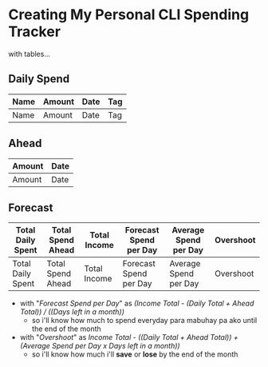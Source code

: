 # Creating My Personal **CLI** Spending Tracker
with tables...

## Daily Spend
|Name|Amount|Date|Tag|
|---|---|---|---|
|Name|Amount|Date|Tag|

## Ahead
|Amount|Date|
|---|---|
|Amount|Date|

## Forecast
|Total Daily Spent|Total Spend Ahead|Total Income|Forecast Spend per Day|Average Spend per Day|Overshoot|
|---|---|---|---|---|---|
|Total Daily Spent|Total Spend Ahead|Total Income|Forecast Spend per Day|Average Spend per Day|Overshoot|

- with "*Forecast Spend per Day*" as *(Income Total - (Daily Total + Ahead Total)) / ((Days left in a month))*
    - so i'll know how much to spend everyday para mabuhay pa ako until the end of the month
- with "*Overshoot*" as *Income Total - ((Daily Total + Ahead Total)) + (Average Spend per Day x Days left in a month))*
    - so i'll know how much i'll **save** or **lose** by the end of the month
